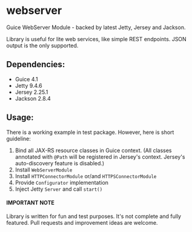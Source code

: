 # webserver
Guice WebServer Module - backed by latest Jetty, Jersey and Jackson.

Library is useful for lite web services, like simple REST endpoints. JSON output is the only supported. 


## Dependencies:
- Guice 4.1
- Jetty 9.4.6
- Jersey 2.25.1
- Jackson 2.8.4

## Usage:

There is a working example in test package. However, here  is short guideline:

1. Bind all JAX-RS resource classes in Guice context. (All classes annotated with `@Path` will be registered in Jersey's context. Jersey's auto-discovery feature is disabled.)
2. Install `WebServerModule`
3. Install `HTTPConnectorModule` or/and `HTTPSConnectorModule`
4. Provide `Configurator` implementation
5. Inject Jetty `Server` and call `start()`

#### IMPORTANT NOTE 
Library is written for fun and test purposes. It's not complete and fully featured. Pull requests and improvement ideas are welcome.